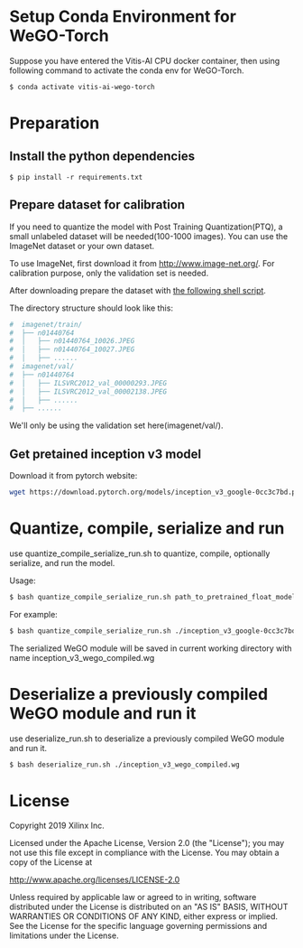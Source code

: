 # Setup Conda Environment for WeGO-Torch

Suppose you have entered the Vitis-AI CPU docker container, then using following command to activate the conda env for WeGO-Torch.

```bash
$ conda activate vitis-ai-wego-torch
```

# Preparation

## Install the python dependencies

```
$ pip install -r requirements.txt
```

## Prepare dataset for calibration

If you need to quantize the model with Post Training Quantization(PTQ), a small unlabeled dataset will be needed(100-1000 images). You can use the ImageNet dataset or your own dataset.

To use ImageNet, first download it from http://www.image-net.org/. For calibration purpose, only the validation set is needed.

After downloading prepare the dataset with [the following shell script](https://github.com/pytorch/examples/blob/main/imagenet/extract_ILSVRC.sh).

The directory structure should look like this:

```bash
#  imagenet/train/
#  ├── n01440764
#  │   ├── n01440764_10026.JPEG
#  │   ├── n01440764_10027.JPEG
#  │   ├── ......
#  imagenet/val/
#  ├── n01440764
#  │   ├── ILSVRC2012_val_00000293.JPEG
#  │   ├── ILSVRC2012_val_00002138.JPEG
#  │   ├── ......
#  ├── ......
```

We'll only be using the validation set here(imagenet/val/).

## Get pretained inception v3 model

Download it from pytorch website:

```bash
wget https://download.pytorch.org/models/inception_v3_google-0cc3c7bd.pth
```

# Quantize, compile, serialize and run

use quantize_compile_serialize_run.sh to quantize, compile, optionally serialize, and run the model.

Usage:

```bash
$ bash quantize_compile_serialize_run.sh path_to_pretrained_float_model path_to_imagenet_val_folder
```

For example:

```bash
$ bash quantize_compile_serialize_run.sh ./inception_v3_google-0cc3c7bd.pth imagenet/val/
```

The serialized WeGO module will be saved in current working directory with name inception_v3_wego_compiled.wg

# Deserialize a previously compiled WeGO module and run it

use deserialize_run.sh to deserialize a previously compiled WeGO module and run it.

```bash
$ bash deserialize_run.sh ./inception_v3_wego_compiled.wg
```

# License

Copyright 2019 Xilinx Inc.

Licensed under the Apache License, Version 2.0 (the "License"); you may not use this file except in compliance with the License. You may obtain a copy of the License at

http://www.apache.org/licenses/LICENSE-2.0

Unless required by applicable law or agreed to in writing, software distributed under the License is distributed on an "AS IS" BASIS, WITHOUT WARRANTIES OR CONDITIONS OF ANY KIND, either express or implied. See the License for the specific language governing permissions and limitations under the License.
